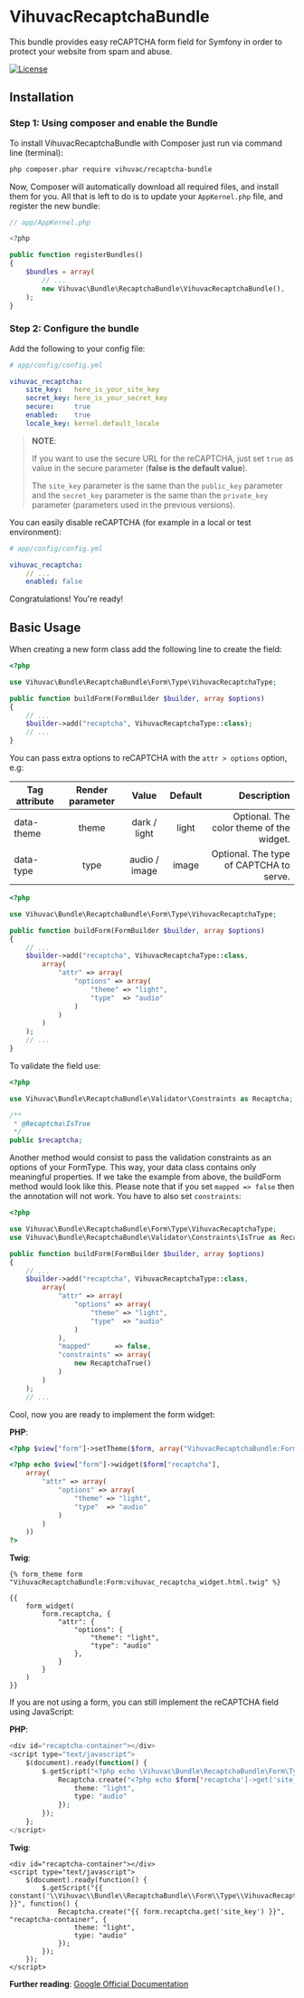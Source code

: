 VihuvacRecaptchaBundle
======================

This bundle provides easy reCAPTCHA form field for Symfony in order to protect your website from spam and abuse.

[![License](http://tools.vihuvac.com/images/collection/git-docs/license-mit.svg)](https://github.com/vihuvac/recaptcha-bundle/blob/master/LICENSE)

## Installation

### Step 1: Using composer and enable the Bundle

To install VihuvacRecaptchaBundle with Composer just run via command line (terminal):

```bash
php composer.phar require vihuvac/recaptcha-bundle
```

Now, Composer will automatically download all required files, and install them for you. All that is left to do is to update your ```AppKernel.php``` file, and register the new bundle:

``` php
// app/AppKernel.php

<?php

public function registerBundles()
{
    $bundles = array(
        // ...
        new Vihuvac\Bundle\RecaptchaBundle\VihuvacRecaptchaBundle(),
    );
}
```

### Step 2: Configure the bundle

Add the following to your config file:

``` yaml
# app/config/config.yml

vihuvac_recaptcha:
    site_key:   here_is_your_site_key
    secret_key: here_is_your_secret_key
    secure:     true
    enabled:    true
    locale_key: kernel.default_locale
```

> **NOTE**:
>
> If you want to use the secure URL for the reCAPTCHA, just set ```true``` as value in the secure parameter (__false is the default value__).
>
> The ```site_key``` parameter is the same than the ```public_key``` parameter and the ```secret_key``` parameter is the same than the ```private_key``` parameter (parameters used in the previous versions).

You can easily disable reCAPTCHA (for example in a local or test environment):

``` yaml
# app/config/config.yml

vihuvac_recaptcha:
    // ...
    enabled: false
```

Congratulations! You're ready!

## Basic Usage

When creating a new form class add the following line to create the field:

``` php
<?php

use Vihuvac\Bundle\RecaptchaBundle\Form\Type\VihuvacRecaptchaType;

public function buildForm(FormBuilder $builder, array $options)
{
    // ...
    $builder->add("recaptcha", VihuvacRecaptchaType::class);
    // ...
}
```

You can pass extra options to reCAPTCHA with the ```attr > options``` option, e.g:

| Tag attribute | Render parameter |     Value     | Default |                Description               |
| ------------- | :--------------: | :-----------: | :-----: | ---------------------------------------: |
| data-theme    | theme            | dark / light  | light   | Optional. The color theme of the widget. |
| data-type     | type             | audio / image | image   | Optional. The type of CAPTCHA to serve.  |

``` php
<?php

use Vihuvac\Bundle\RecaptchaBundle\Form\Type\VihuvacRecaptchaType;

public function buildForm(FormBuilder $builder, array $options)
{
    // ...
    $builder->add("recaptcha", VihuvacRecaptchaType::class,
        array(
            "attr" => array(
                "options" => array(
                    "theme" => "light",
                    "type"  => "audio"
                )
            )
        )
    );
    // ...
}
```

To validate the field use:

``` php
<?php

use Vihuvac\Bundle\RecaptchaBundle\Validator\Constraints as Recaptcha;

/**
 * @Recaptcha\IsTrue
 */
public $recaptcha;
```

Another method would consist to pass the validation constraints as an options of your FormType. This way, your data class contains only meaningful properties.
If we take the example from above, the buildForm method would look like this.
Please note that if you set ```mapped => false``` then the annotation will not work. You have to also set ```constraints```:

``` php
<?php

use Vihuvac\Bundle\RecaptchaBundle\Form\Type\VihuvacRecaptchaType;
use Vihuvac\Bundle\RecaptchaBundle\Validator\Constraints\IsTrue as RecaptchaTrue;

public function buildForm(FormBuilder $builder, array $options)
{
    // ...
    $builder->add("recaptcha", VihuvacRecaptchaType::class,
        array(
            "attr" => array(
                "options" => array(
                    "theme" => "light",
                    "type"  => "audio"
                )
            ),
            "mapped"      => false,
            "constraints" => array(
                new RecaptchaTrue()
            )
        )
    );
    // ...
```


Cool, now you are ready to implement the form widget:

**PHP**:

``` php
<?php $view["form"]->setTheme($form, array("VihuvacRecaptchaBundle:Form")) ?>

<?php echo $view["form"]->widget($form["recaptcha"],
    array(
        "attr" => array(
            "options" => array(
                "theme" => "light",
                "type"  => "audio"
            )
        )
    ))
?>
```

**Twig**:

``` jinja
{% form_theme form "VihuvacRecaptchaBundle:Form:vihuvac_recaptcha_widget.html.twig" %}

{{
    form_widget(
        form.recaptcha, {
            "attr": {
                "options": {
                    "theme": "light",
                    "type": "audio"
                },
            }
        }
    )
}}
```

If you are not using a form, you can still implement the reCAPTCHA field
using JavaScript:

**PHP**:

``` php
<div id="recaptcha-container"></div>
<script type="text/javascript">
    $(document).ready(function() {
        $.getScript("<?php echo \Vihuvac\Bundle\RecaptchaBundle\Form\Type\VihuvacRecaptchaType::RECAPTCHA_API_JS_SERVER ?>", function() {
            Recaptcha.create("<?php echo $form['recaptcha']->get('site_key') ?>", "recaptcha-container", {
                theme: "light",
                type: "audio"
            });
        });
    };
</script>
```

**Twig**:

``` jinja
<div id="recaptcha-container"></div>
<script type="text/javascript">
    $(document).ready(function() {
        $.getScript("{{ constant('\\Vihuvac\\Bundle\\RecaptchaBundle\\Form\\Type\\VihuvacRecaptchaType::RECAPTCHA_API_JS_SERVER') }}", function() {
            Recaptcha.create("{{ form.recaptcha.get('site_key') }}", "recaptcha-container", {
                theme: "light",
                type: "audio"
            });
        });
    });
</script>
```

**Further reading**: [Google Official Documentation](https://developers.google.com/recaptcha/docs/start)
